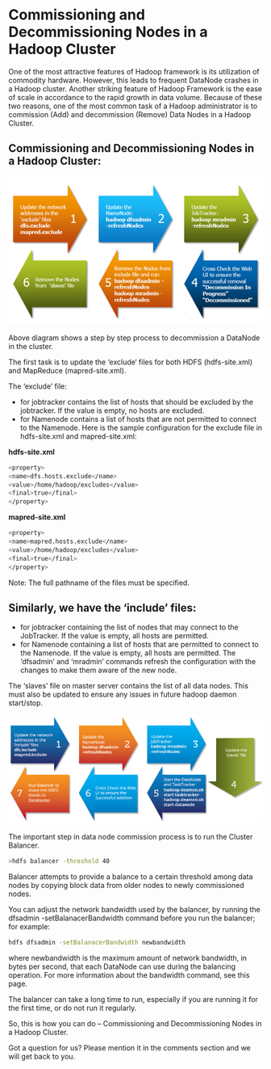 # Commissioning and Decommissioning Nodes in a Hadoop Cluster

One of the most attractive features of Hadoop framework is its utilization of commodity hardware. However, this leads to frequent DataNode crashes in a Hadoop cluster. Another striking feature of Hadoop Framework is the ease of scale in accordance to the rapid growth in data volume. Because of these two reasons, one of the most common task of a Hadoop administrator is to commission (Add) and decommission (Remove) Data Nodes in a Hadoop Cluster.


## Commissioning and Decommissioning Nodes in a Hadoop Cluster:


![](Remove-Nodes.png)


Above diagram shows a step by step process to decommission a DataNode in the cluster.

The first task is to update the ‘exclude‘ files for both HDFS (hdfs-site.xml) and MapReduce (mapred-site.xml).

The ‘exclude’ file:

* for jobtracker contains the list of hosts that should be excluded by the jobtracker. If the value is empty, no hosts are excluded.
* for Namenode contains a list of hosts that are not permitted to connect to the Namenode.
Here is the sample configuration for the exclude file in hdfs-site.xml and mapred-site.xml:


**hdfs-site.xml**
```bash
<property>
<name>dfs.hosts.exclude</name>
<value>/home/hadoop/excludes</value>
<final>true</final>
</property>
```

**mapred-site.xml**
```bash
<property>
<name>mapred.hosts.exclude</name>
<value>/home/hadoop/excludes</value>
<final>true</final>
</property>
```
Note: The full pathname of the files must be specified.


## Similarly, we have the ‘include’ files:


* for jobtracker containing the list of nodes that may connect to the JobTracker. If the value is empty, all hosts are permitted.
* for Namenode containing a list of hosts that are permitted to connect to the Namenode. If the value is empty, all hosts are permitted.
The ‘dfsadmin’ and ‘mradmin’ commands refresh the configuration with the changes to make them aware of the new node.

The ‘slaves’ file on master server contains the list of all data nodes. This must also be updated to ensure any issues in future hadoop daemon start/stop.

![](2July-2016_Correction-01.png)

The important step in data node commission process is to run the Cluster Balancer.
```bash
>hdfs balancer -threshold 40
```

Balancer attempts to provide a balance to a certain threshold among data nodes by copying block data from older nodes to newly commissioned nodes.

You can adjust the network bandwidth used by the balancer, by running the dfsadmin -setBalanacerBandwidth command before you run the balancer; for example:
```bash
hdfs dfsadmin -setBalanacerBandwidth newbandwidth
```
where newbandwidth is the maximum amount of network bandwidth, in bytes per second, that each DataNode can use during the balancing operation. For more information about the bandwidth command, see this page.

The balancer can take a long time to run, especially if you are running it for the first time, or do not run it regularly.

So, this is how you can do – Commissioning and Decommissioning Nodes in a Hadoop Cluster.

Got a question for us? Please mention it in the comments section and we will get back to you.